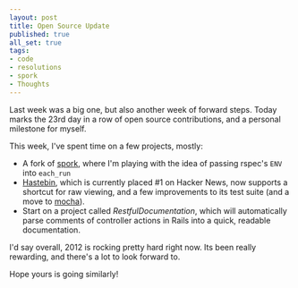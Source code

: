 ```yaml
---
layout: post
title: Open Source Update
published: true
all_set: true
tags:
- code
- resolutions
- spork
- Thoughts
---
```


Last week was a big one, but also another week of forward steps. Today marks the
23rd day in a row of open source contributions, and a personal milestone for
myself.

This week, I've spent time on a few projects, mostly:

* A fork of [spork](https://github.com/seejohnrun/spork), where I'm playing with the idea of passing rspec's `ENV` into `each_run`
* [Hastebin](http://hastebin.com/), which is currently placed #1 on Hacker News,
  now supports a shortcut for raw viewing, and a few improvements to its test
  suite (and a move to [mocha](http://seejohncode.com/2012/01/13/javascript-testing-with-mocha)).
* Start on a project called _RestfulDocumentation_, which will automatically
  parse comments of controller actions in Rails into a quick, readable documentation.

I'd say overall, 2012 is rocking pretty hard right now.
Its been really rewarding, and there's a lot to look forward to.

Hope yours is going similarly!
